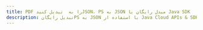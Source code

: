 ---title: PDF را به  تبدیل کنیدJSON، PS به JSON مبدل رایگان یا Java SDKdescription: تبدیل رایگانPS به JSON با استفاده از Java Cloud APIs & SDK همچنین اسناد PDF را در Cloud ایجاد، ویرایش و رندر کنید.---